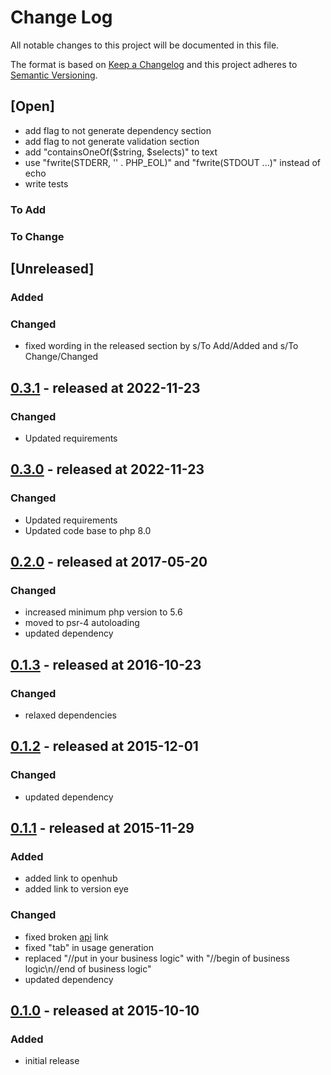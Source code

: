 # Change Log

All notable changes to this project will be documented in this file.

The format is based on [Keep a Changelog](http://keepachangelog.com/)
and this project adheres to [Semantic Versioning](http://semver.org/).

## [Open]

* add flag to not generate dependency section
* add flag to not generate validation section
* add "containsOneOf($string, $selects)" to text
* use "fwrite(STDERR, '' . PHP_EOL)" and "fwrite(STDOUT ...)" instead of echo
* write tests

### To Add

### To Change

## [Unreleased]

### Added

### Changed

* fixed wording in the released section by s/To Add/Added and s/To Change/Changed

## [0.3.1](https://github.com/bazzline/php_component_cli_environment/tree/0.3.0) - released at 2022-11-23

### Changed

* Updated requirements

## [0.3.0](https://github.com/bazzline/php_component_cli_environment/tree/0.3.0) - released at 2022-11-23

### Changed

* Updated requirements
* Updated code base to php 8.0

## [0.2.0](https://github.com/bazzline/php_component_cli_environment/tree/0.2.0) - released at 2017-05-20

### Changed

* increased minimum php version to 5.6
* moved to psr-4 autoloading
* updated dependency

## [0.1.3](https://github.com/bazzline/php_component_cli_environment/tree/0.1.3) - released at 2016-10-23

### Changed

* relaxed dependencies

## [0.1.2](https://github.com/bazzline/php_component_cli_environment/tree/0.1.2) - released at 2015-12-01

### Changed

* updated dependency

## [0.1.1](https://github.com/bazzline/php_component_cli_environment/tree/0.1.1) - released at 2015-11-29

### Added

* added link to openhub
* added link to version eye

### Changed

* fixed broken [api](#api) link
* fixed "tab" in usage generation
* replaced "//put in your business logic" with "//begin of business logic\n//end of business logic"
* updated dependency

## [0.1.0](https://github.com/bazzline/php_component_cli_environment/tree/0.1.0) - released at 2015-10-10

### Added

* initial release
